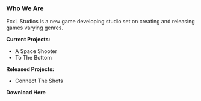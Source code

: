 ### Who We Are

EcxL Studios is a new game developing studio set on creating and releasing games varying genres. 

**Current Projects:**

-   A Space Shooter
-   To The Bottom

**Released Projects:**

-   Connect The Shots







**Download Here**
